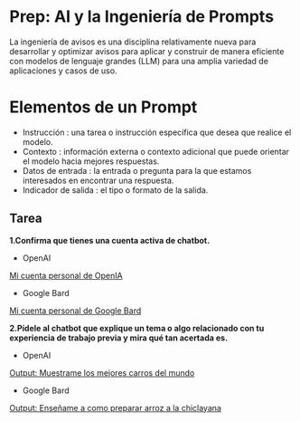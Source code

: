 # Prep: AI y la Ingeniería de Prompts

La ingeniería de avisos es una disciplina relativamente nueva para desarrollar y optimizar avisos para aplicar y construir de manera eficiente con modelos de lenguaje grandes (LLM) para una amplia variedad de aplicaciones y casos de uso.

# Elementos de un Prompt

+ Instrucción : una tarea o instrucción específica que desea que realice el modelo.
+ Contexto : información externa o contexto adicional que puede orientar el modelo hacia mejores respuestas.
+ Datos de entrada : la entrada o pregunta para la que estamos interesados ​​en encontrar una respuesta.
+ Indicador de salida : el tipo o formato de la salida.

## Tarea

**1.Confirma que tienes una cuenta activa de chatbot.**

+ OpenAI

[Mi cuenta personal de OpenIA](https://chatgpt.com/)

+ Google Bard

[Mi cuenta personal de Google Bard](https://gemini.google.com/app)

**2.Pídele al chatbot que explique un tema o algo relacionado con tu experiencia de trabajo previa y mira qué tan acertada es.**

+ OpenAI

[Output: Muestrame los mejores carros del mundo](https://chatgpt.com/share/1e0c08a1-c2b7-4cc7-be32-35d1968a4e31)
  
+ Google Bard
  
[Output: Enseñame a como preparar arroz a la chiclayana](https://g.co/gemini/share/3de2a57a113b)


